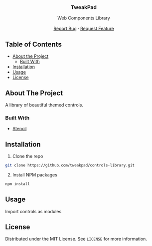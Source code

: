 
<!-- PROJECT LOGO -->
<br />
<p align="center">
  <a href="https://github.com/tweakpad/controls-library">
    <!-- <img src="images/logo.png" alt="Logo" width="80" height="80"> -->
  </a>

  <h3 align="center">TweakPad</h3>
  <p align="center">
    Web Components Library
    <br />
    <br />
    <a href="https://github.com/tweakpad/controls-library/issues">Report Bug</a>
    ·
    <a href="https://github.com/tweakpad/controls-library/issues">Request Feature</a>
  </p>
</p>


<!-- TABLE OF CONTENTS -->
## Table of Contents

* [About the Project](#about-the-project)
  * [Built With](#built-with)
* [Installation](#installation)
* [Usage](#usage)
* [License](#license)



<!-- ABOUT THE PROJECT -->
## About The Project

A library of beautiful themed controls.

### Built With
* [Stencil](https://stenciljs.com/)


## Installation

1. Clone the repo
```sh
git clone https://github.com/tweakpad/controls-library.git
```
2. Install NPM packages
```sh
npm install
```
<!-- USAGE EXAMPLES -->
## Usage

Import controls as modules

<!-- LICENSE -->
## License

Distributed under the MIT License. See `LICENSE` for more information.
